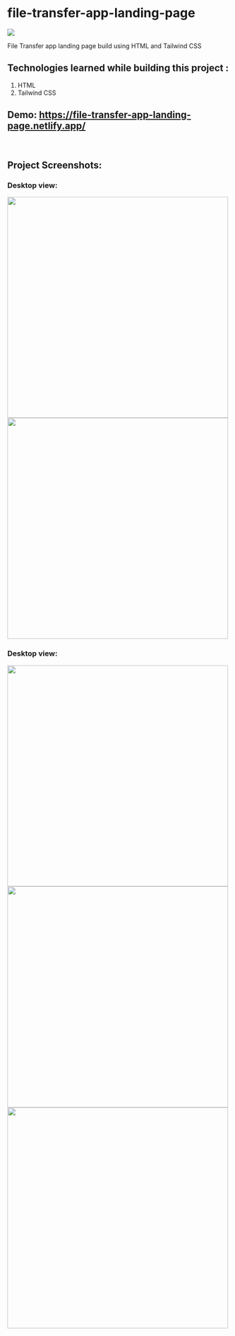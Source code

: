 # file-transfer-app-landing-page

<img src="https://socialify.git.ci/Sumitkmr13/file-transfer-app-landing-page/image?language=1&owner=1&stargazers=1&theme=Dark" > 

File Transfer app landing page build using HTML and Tailwind CSS

<h2>Technologies learned while building this project :</h2>
<ol>
  <li>HTML</li>
  <li>Tailwind CSS</li>
</ol>

## Demo: https://file-transfer-app-landing-page.netlify.app/
<br>
<h2>Project Screenshots:</h2>
<h3>Desktop view:</h3>
<div><span><img src="https://res.cloudinary.com/dhfpcwwq0/image/upload/v1627653461/project/Screenshot_34_usskg9.png" width="500px"></span>
     <span><img src="https://res.cloudinary.com/dhfpcwwq0/image/upload/v1627653491/project/Screenshot_35_fpkmhi.png" width="500px"></span>
</div>
<h3>Desktop view:</h3>
<div><span><img src="https://res.cloudinary.com/dhfpcwwq0/image/upload/v1627653491/project/Screenshot_36_ittk30.png" height="500px"></span>
     <span><img src="https://res.cloudinary.com/dhfpcwwq0/image/upload/v1627653492/project/Screenshot_37_hsoiaa.png" height="500px"></span>
     <span><img src="https://res.cloudinary.com/dhfpcwwq0/image/upload/v1627653490/project/Screenshot_38_cd10sh.png" height="500px"></span>
</div>
